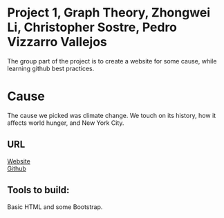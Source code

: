 # Project 1, Graph Theory, Zhongwei Li, Christopher Sostre, Pedro Vizzarro Vallejos

The group part of the project is to create a website for some cause, while
learning github best practices.

# Cause
The cause we picked was climate change. We touch on its history, how it affects world hunger, and New York City.

## URL
[Website](https://pvbread.github.io/graphtheorywebsite/)
<br>
[Github](https://github.com/pvbread/graphtheorywebsite)

## Tools to build:
Basic HTML and some Bootstrap.